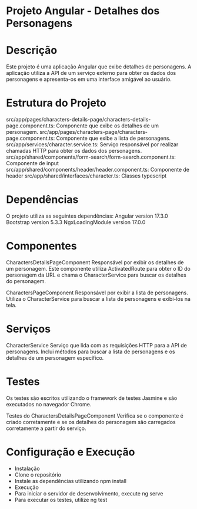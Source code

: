 # Projeto Angular - Detalhes dos Personagens

# Descrição
Este projeto é uma aplicação Angular que exibe detalhes de personagens. A aplicação utiliza a API de um serviço externo para obter os dados dos personagens e apresenta-os em uma interface amigável ao usuário.

# Estrutura do Projeto
src/app/pages/characters-details-page/characters-details-page.component.ts: Componente que exibe os detalhes de um personagem.
src/app/pages/characters-page/characters-page.component.ts: Componente que exibe a lista de personagens.
src/app/services/character.service.ts: Serviço responsável por realizar chamadas HTTP para obter os dados dos personagens.
src/app/shared/components/form-search/form-search.component.ts: Componente de input
src/app/shared/components/header/header.component.ts: Componente de header
src/app/shared/interfaces/character.ts: Classes typescript

# Dependências
O projeto utiliza as seguintes dependências:
Angular version 17.3.0
Bootstrap version 5.3.3
NgxLoadingModule version 17.0.0

# Componentes
CharactersDetailsPageComponent
Responsável por exibir os detalhes de um personagem. Este componente utiliza ActivatedRoute para obter o ID do personagem da URL e chama o CharacterService para buscar os detalhes do personagem.

CharactersPageComponent
Responsável por exibir a lista de personagens. Utiliza o CharacterService para buscar a lista de personagens e exibi-los na tela.

# Serviços
CharacterService
Serviço que lida com as requisições HTTP para a API de personagens. Inclui métodos para buscar a lista de personagens e os detalhes de um personagem específico.

# Testes
Os testes são escritos utilizando o framework de testes Jasmine e são executados no navegador Chrome.

Testes do CharactersDetailsPageComponent
Verifica se o componente é criado corretamente e se os detalhes do personagem são carregados corretamente a partir do serviço.

# Configuração e Execução
- Instalação
- Clone o repositório
- Instale as dependências utilizando npm install
- Execução
- Para iniciar o servidor de desenvolvimento, execute ng serve
- Para executar os testes, utilize ng test
